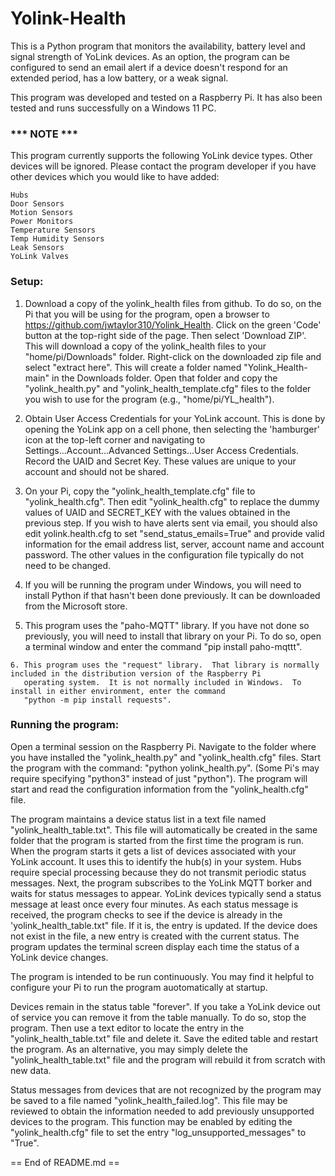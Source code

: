 # Yolink-Health
This is a Python program that monitors the availability, battery level and signal strength of YoLink devices.  As an option, the program can
be configured to send an email alert if a device doesn't respond for an extended period, has a low battery, or a weak signal.

This program was developed and tested on a Raspberry Pi.  It has also been tested and runs successfully on a Windows 11 PC.

### *** NOTE *** 
This program currently supports the following YoLink device types.  Other devices will be ignored.  Please contact the program developer if you have other devices which you would like to have added:

    Hubs
    Door Sensors
    Motion Sensors
    Power Monitors
    Temperature Sensors
    Temp Humidity Sensors
    Leak Sensors
    YoLink Valves

### Setup:
   1. Download a copy of the yolink_health files from github.  To do so, on the Pi that you will be using for the program, open a browser to https://github.com/jwtaylor310/Yolink_Health.  Click on the green 'Code' button at the top-right side of the page.  Then select 'Download ZIP'.  This will download a copy of the yolink_health files to your "home/pi/Downloads" folder.  Right-click on the downloaded zip file and select "extract here".  This will create a folder named "Yolink_Health-main" in the Downloads folder.  Open that folder and copy the "yolink_health.py" and "yolink_health_template.cfg" files to the folder you wish to use for the program (e.g., "home/pi/YL_health").
  
   2. Obtain User Access Credentials for your YoLink account.  This is done by opening the YoLink app on a cell phone, then selecting the 
      'hamburger' icon at the top-left corner and navigating to Settings...Account...Advanced Settings...User Access Credentials.  Record
      the UAID and Secret Key.  These values are unique to your account and should not be shared.
    
   3. On your Pi, copy the "yolink_health_template.cfg" file to "yolink_health.cfg".  Then edit "yolink_health.cfg" to replace the dummy values of UAID and SECRET_KEY
      with the values obtained in the previous step.  If you wish to have alerts sent via email, you should also edit yolink.health.cfg to set
      "send_status_emails=True" and provide valid information for the email address list, server, account name and account password.  The other
      values in the configuration file typically do not need to be changed.
      
   4. If you will be running the program under Windows, you will need to install Python if that hasn't been done previously.  It can be downloaded from the Microsoft store.
   
   5. This program uses the "paho-MQTT" library.  If you have not done so previously, you will need to install that library on your Pi.  To do so, 
      open a terminal window and enter the command "pip install paho-mqttt".
      
    6. This program uses the "request" library.  That library is normally included in the distribution version of the Raspberry Pi
       operating system.  It is not normally included in Windows.  To install in either environment, enter the command
       "python -m pip install requests".
        
### Running the program:
   Open a terminal session on the Raspberry Pi.  Navigate to the folder where you have installed the "yolink_health.py" and "yolink_health.cfg" files.
   Start the program with the command: "python yolink_health.py".  (Some Pi's may require specifying "python3" instead of just "python").  The program
   will start and read the configuration information from the "yolink_health.cfg" file.
   
   The program maintains a device status list in a text file named "yolink_health_table.txt".  This file will automatically be created in the same
   folder that the program is started from the first time the program is run.  When the program starts it gets a list of devices associated with
   your YoLink account.  It uses this to identify the hub(s) in your system.  Hubs require special processing because they do not transmit periodic
   status messages.  Next, the program subscribes to the YoLink MQTT borker and waits for status messages to appear.  YoLink devices typically send
   a status message at least once every four minutes.  As each status message is received, the program checks to see if the device is already in
   the 'yolink_health_table.txt" file.  If it is, the entry is updated.  If the device does not exist in the file, a new entry is created with the
   current status.  The program updates the terminal screen display each time the status of a YoLink device changes.
   
   The program is intended to be run continuously. You may find it helpful to configure your Pi to run the program auotomatically at startup.
   
   Devices remain in the status table "forever".  If you take a YoLink device out of service you can remove it from the table manually.  To do so, stop
   the program.  Then use a text editor to locate the entry in the "yolink_health_table.txt" file and delete it.  Save the edited table and restart
   the program.  As an alternative, you may simply delete the "yolink_health_table.txt" file and the program will rebuild it from scratch with new data.
      
   Status messages from devices that are not recognized by the program may be saved to a file named "yolink_health_failed.log".  This file may be reviewed
   to obtain the information needed to add previously unsupported devices to the program.  This function may be enabled by editing the "yolink_health.cfg" 
   file to set the entry "log_unsupported_messages" to "True".
   
   == End of README.md ==
